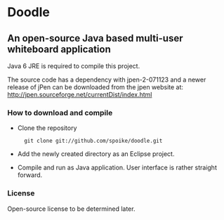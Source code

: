 # Doodle

## An open-source Java based multi-user whiteboard application

Java 6 JRE is required to compile this project.

The source code has a dependency with jpen-2-071123 and a newer
release of jPen can be downloaded from the jpen website at: 
http://jpen.sourceforge.net/currentDist/index.html

### How to download and compile

* Clone the repository

        git clone git://github.com/spoike/doodle.git
        
* Add the newly created directory as an Eclipse project.

* Compile and run as Java application. User interface is rather straight forward.

### License

Open-source license to be determined later.
